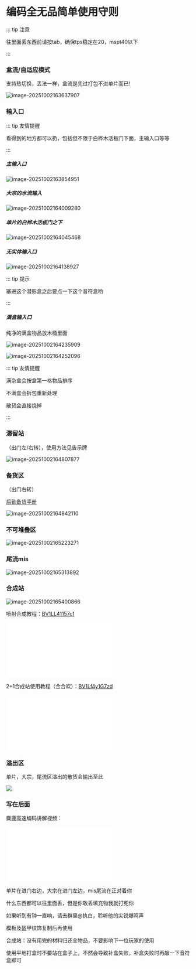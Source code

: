 # 编码全无品简单使用守则

::: tip 注意

往里面丢东西前请按tab，确保tps稳定在20，mspt40以下

:::

### 盒流/自适应模式

支持热切换，丢法一样，盒流是先过打包不进单片而已!

![image-20251002163637907](https://bu.dusays.com/2025/10/02/68de39976c4dd.webp)

### 输入口

::: tip 友情提醒

看得到的地方都可以扔，包括但不限于白桦木活板门下面，主输入口等等

:::

##### 主输入口

![image-20251002163854951](https://bu.dusays.com/2025/10/02/68de3a207adba.webp)

##### 大宗的水流输入

![image-20251002164009280](https://bu.dusays.com/2025/10/02/68de3a6b371b5.webp)

##### 单片的白桦木活板门之下

![image-20251002164045468](https://bu.dusays.com/2025/10/02/68de3a90275eb.webp)

##### 无实体输入口

![image-20251002164138927](https://bu.dusays.com/2025/10/02/68de3ac479871.webp)

::: tip 提示

塞进这个潜影盒之后要点一下这个音符盒哟

:::

##### 满盒输入口

纯净的满盒物品放木桶里面

![image-20251002164235909](https://bu.dusays.com/2025/10/02/68de3afd6e0ab.webp)

![image-20251002164252096](https://bu.dusays.com/2025/10/02/68de3b0d815fa.webp)

::: tip 友情提醒

满杂盒会按盒第一格物品排序

不满盒会拆包重新处理

散货会直接烧掉

:::

### 滞留站

（出门左/右转），使用方法见告示牌

![image-20251002164807877](https://bu.dusays.com/2025/10/02/68de3c495568b.webp)

### 备货区

（出门右转）

[后勤备货手册](/2-生电群组服/2.4-玩家文档/2.412-后勤备货手册.md)

![image-20251002164842110](https://bu.dusays.com/2025/10/02/68de3c6c3a236.webp)

### 不可堆叠区

![image-20251002165223271](https://bu.dusays.com/2025/10/02/68de3d48d74ab.webp)

### 尾流mis

![image-20251002165313892](https://bu.dusays.com/2025/10/02/68de3d7b58a78.webp)

### 合成站

![image-20251002165400866](https://bu.dusays.com/2025/10/02/68de3daa95b31.webp)

喷射合成教程：[BV1LL41157c1](https://www.bilibili.com/video/BV1LL41157c1?vd_source=5a1e0bd6abf097f74aab3fa311bb54e5)

<iframe id="bilibili-video" src="//player.bilibili.com/player.html?isOutside=true&aid=465566841&bvid=BV1LL41157c1&cid=480564856&p=1&autoplay=0" 
        scrolling="no" border="0" frameborder="no" framespacing="0" allowfullscreen="true"></iframe>

<script>
  // 监听视频容器的点击事件
  document.getElementById("bilibili-video").addEventListener("click", function () {
      var iframe = document.getElementById("bilibili-video");
      var iframeSrc = iframe.src;
      // 确保点击后添加 autoplay 启动视频
      if (!iframeSrc.includes("autoplay=1")) {
          iframe.src = iframeSrc + "&autoplay=1";
      }
  });
</script>

2+1合成站使用教程（金合欢）：[BV1Lf4y1G7zd](https://www.bilibili.com/video/BV1Lf4y1G7zd?vd_source=5a1e0bd6abf097f74aab3fa311bb54e5)

<iframe id="bilibili-video-2" src="//player.bilibili.com/player.html?isOutside=true&aid=292470629&bvid=BV1Lf4y1G7zd&cid=391817994&p=1&autoplay=0" 
        scrolling="no" border="0" frameborder="no" framespacing="0" allowfullscreen="true"></iframe>

<script>
  // 监听视频容器的点击事件
  document.getElementById("bilibili-video-2").addEventListener("click", function () {
      var iframe = document.getElementById("bilibili-video-2");
      var iframeSrc = iframe.src;
      // 确保点击后添加 autoplay 启动视频
      if (!iframeSrc.includes("autoplay=1")) {
          iframe.src = iframeSrc + "&autoplay=1";
      }
  });
</script>

### 溢出区

单片，大宗，尾流区溢出的散货会输出至此

![](https://bu.dusays.com/2025/10/02/68de3ce64f0e2.webp)

### 写在后面

麋鹿高速编码讲解视频：

<iframe id="bilibili-video-3" src="//player.bilibili.com/player.html?isOutside=true&aid=114953121959816&bvid=BV1nehHztEBf&cid=31422156188&p=1&autoplay=0" 
        scrolling="no" border="0" frameborder="no" framespacing="0" allowfullscreen="true"></iframe>

<script>
  // 监听视频容器的点击事件
  document.getElementById("bilibili-video-3").addEventListener("click", function () {
      var iframe = document.getElementById("bilibili-video-3");
      var iframeSrc = iframe.src;
      // 确保点击后添加 autoplay 启动视频
      if (!iframeSrc.includes("autoplay=1")) {
          iframe.src = iframeSrc + "&autoplay=1";
      }
  });
</script>

单片在进门右边，大宗在进门左边，mis尾流在正对着你

什么东西都可以往里面丢，但是你敢丢填充物我就打死你

如果听到有钟一直响，请去群里@执白，聆听他的尖锐爆鸣声

模板及盔甲纹饰复制后再使用

合成站：没有用完的材料归还全物品，不要影响下一位玩家的使用

使用平地打盒时不要站在盒子上，不然会导致补盒失败，补盒失败时再敲一下音符盒即可

